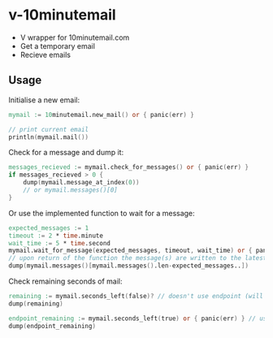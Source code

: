 <h1>v-10minutemail</h1>

* V wrapper for 10minutemail.com
* Get a temporary email
* Recieve emails

<h2>Usage</h2>

Initialise a new email:
```v
mymail := 10minutemail.new_mail() or { panic(err) }

// print current email
println(mymail.mail())
```

Check for a message and dump it:
```v
messages_recieved := mymail.check_for_messages() or { panic(err) }
if messages_recieved > 0 {
    dump(mymail.message_at_index(0))
    // or mymail.messages()[0]
}
```

Or use the implemented function to wait for a message:
```v
expected_messages := 1
timeout := 2 * time.minute
wait_time := 5 * time.second
mymail.wait_for_message(expected_messages, timeout, wait_time) or { panic(err) }
// upon return of the function the message(s) are written to the latest indices
dump(mymail.messages()[mymail.messages().len-expected_messages..])
```

Check remaining seconds of mail:
```v
remaining := mymail.seconds_left(false)? // doesn't use endpoint (will not return an error)
dump(remaining)

endpoint_remaining := mymail.seconds_left(true) or { panic(err) } // uses endpoint
dump(endpoint_remaining)
```